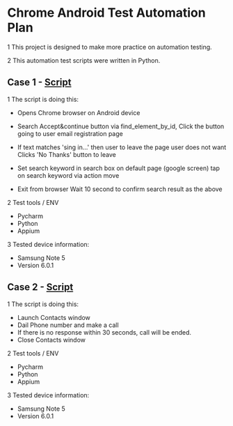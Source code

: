 # Chrome Android Test Automation Plan


1  This project is designed to make more practice on automation testing.

2  This automation test scripts were written in Python.

##  Case 1 - [Script](../src/TestScript_1.py)

1  The script is doing this:

   - Opens Chrome browser on Android device
   - Search Accept&continue button via find_element_by_id,
     Click the button going to user email registration page
   - If text matches 'sing in...' then user to leave the page user does not want
     Clicks 'No Thanks' button to leave
  
   - Set search keyword in search box on default page (google screen)
     tap on search keyword via action move
     
   - Exit from browser
     Wait 10 second to confirm search result as the above
   
2 Test tools / ENV
   - Pycharm
   - Python
   - Appium   
   
3 Tested device information:
   - Samsung Note 5
   - Version 6.0.1

   
    
##  Case 2 - [Script](../src/TestScript_Phone.py)
   
1  The script is doing this:
   - Launch Contacts window
   - Dail Phone number and make a call
   - If there is no response within 30 seconds, call will be ended.
   - Close Contacts window
   
2 Test tools / ENV
   - Pycharm
   - Python
   - Appium   
   
3 Tested device information:
   - Samsung Note 5
   - Version 6.0.1
   
